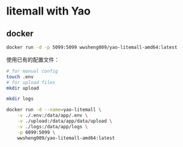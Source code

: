 # litemall with Yao



## docker

```sh
docker run -d -p 5099:5099 wwsheng009/yao-litemall-amd64:latest

```


使用已有的配置文件：

```sh
# for manual config
touch .env
# for upload files
mkdir upload

mkdir logs

docker run -d --name=yao-litemall \
    -v ./.env:/data/app/.env \
    -v ./upload:/data/app/data/upload \
    -v ./logs:/data/app/logs \
    -p 6099:5099 \
    wwsheng009/yao-litemall-amd64:latest
```